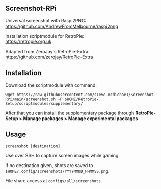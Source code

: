 ## Screenshot-RPi
Universal screenshot with Raspi2PNG:\
https://github.com/AndrewFromMelbourne/raspi2png

Installation scriptmodule for RetroPie:\
https://retropie.org.uk

Adapted from ZeroJay's RetroPie-Extra:\
https://github.com/zerojay/RetroPie-Extra

## Installation
Download the scriptmodule with command:

    wget https://raw.githubusercontent.com/s1eve-mcdichae1/Screenshot-RPi/main/screenshot.sh -P $HOME/RetroPie-Setup/scriptmodules/supplementary/

After that you can install the supplementary package through **RetroPie-Setup > Manage packages > Manage experimental packages**

## Usage
    screenshot [destination]

Use over SSH to capture screen images while gaming.

If no destination given, shots are saved to `$HOME/.config/screenshots/YYYYMMDD_HHMMSS.png`.

File share access at `configs/all/screenshots`.

